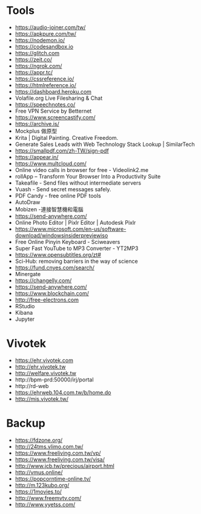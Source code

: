 # Tools

- https://audio-joiner.com/tw/
- https://apkpure.com/tw/
- https://nodemon.io/
- https://codesandbox.io
- https://glitch.com
- https://zeit.co/
- https://ngrok.com/
- https://appr.tc/
- https://cssreference.io/
- https://htmlreference.io/
- https://dashboard.heroku.com
- Volafile.org Live Filesharing & Chat
- https://speechnotes.co/
- Free VPN Service by Betternet
- https://www.screencastify.com/
- https://archive.is/
- Mockplus 做原型
- Krita | Digital Painting. Creative Freedom.
- Generate Sales Leads with Web Technology Stack Lookup | SimilarTech
- https://smallpdf.com/zh-TW/sign-pdf
- https://appear.in/
- https://www.multcloud.com/
- Online video calls in browser for free - Videolink2.me
- rollApp – Transform Your Browser Into a Productivity Suite
- Takeafile - Send files without intermediate servers
- Vuash - Send secret messages safely.
- PDF Candy - free online PDF tools
- AutoDraw
- Mobizen -連接智慧機和電腦
- https://send-anywhere.com/
- Online Photo Editor | Pixlr Editor | Autodesk Pixlr
- https://www.microsoft.com/en-us/software-download/windowsinsiderpreviewiso
- Free Online Pinyin Keyboard - Sciweavers
- Super Fast YouTube to MP3 Converter - YT2MP3
- https://www.opensubtitles.org/zt#
- Sci-Hub: removing barriers in the way of science
- https://fund.cnyes.com/search/
- Minergate
- https://changelly.com/
- https://send-anywhere.com/
- https://www.blockchain.com/
- http://free-electrons.com
- RStudio
- Kibana
- Jupyter

# Vivotek

- https://ehr.vivotek.com
- http://ehr.vivotek.tw
- http://welfare.vivotek.tw
- http://bpm-prd:50000/irj/portal
- http://rd-web
- https://ehrweb.104.com.tw/b/home.do
- http://mis.vivotek.tw/

# Backup

- https://fdzone.org/
- http://24tms.vlimo.com.tw/
- https://www.freeliving.com.tw/vp/
- https://www.freeliving.com.tw/visa/
- http://www.jcb.tw/precious/airport.html
- http://vmus.online/
- https://popcorntime-online.tv/
- http://m.123kubo.org/
- https://1movies.to/
- http://www.freemvtv.com/
- http://www.yyetss.com/
